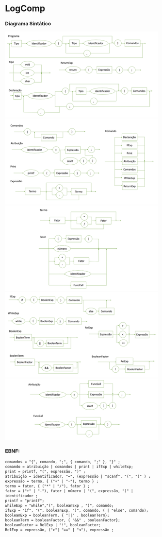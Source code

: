 # LogComp

### Diagrama Sintático
![](DiagramaSintatico/DS_v2.4(1).png)
![](DiagramaSintatico/DS_v2.4(2).png)
![](DiagramaSintatico/DS_v2.4(3).png)
![](DiagramaSintatico/DS_v2.4(4).png)
![](DiagramaSintatico/DS_v2.4(5).png)
### EBNF:
```
comandos = "{", comando, ";", { comando, ";" }, "}" ;
comando = atribuição | comandos | print | ifExp | whileExp;
print = printf, "(", expressão, ")" ;
atribuição = identificador, "=", (expressão | "scanf", "(", ")" ) ;
expressão = termo, { ("+" | "-"), termo } ;
termo = fator, { ("*" | "/"), fator } ;
fator = ("+" | "-"), fator | número | "(", expressão, ")" | identificador ;
printf = "printf";
whileExp = "while","(", booleanExp , ")", comando;
ifExp = "if", "(", booleanExp, ")", comando, ( | "else", comando);
booleanExp = booleanTerm, { "||" , booleanTerm};
booleanTerm = booleanFactor, { "&&" , booleanFactor};
booleanFactor = RelExp | "!", booleanFactor;
RelExp = expressão, (">"| "==" | "<"), expressão ;
```
